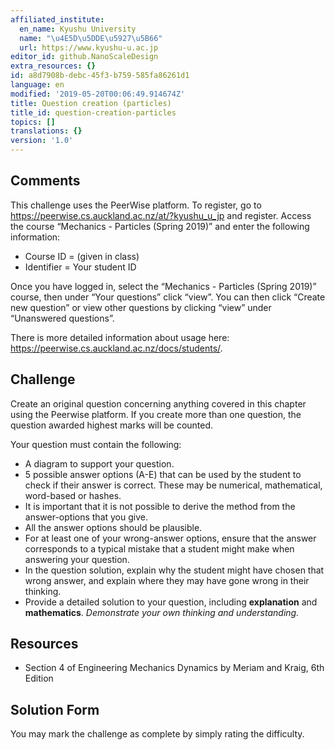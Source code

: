 ```yaml
---
affiliated_institute:
  en_name: Kyushu University
  name: "\u4E5D\u5DDE\u5927\u5B66"
  url: https://www.kyushu-u.ac.jp
editor_id: github.NanoScaleDesign
extra_resources: {}
id: a8d7908b-debc-45f3-b759-585fa86261d1
language: en
modified: '2019-05-20T00:06:49.914674Z'
title: Question creation (particles)
title_id: question-creation-particles
topics: []
translations: {}
version: '1.0'
---
```


## Comments
This challenge uses the PeerWise platform. To register, go to https://peerwise.cs.auckland.ac.nz/at/?kyushu_u_jp and register. Access the course “Mechanics - Particles (Spring 2019)” and enter the following information:

- Course ID = (given in class)
- Identifier = Your student ID

Once you have logged in, select the “Mechanics - Particles (Spring 2019)” course, then under “Your questions” click “view”. You can then click “Create new question” or view other questions by clicking “view” under “Unanswered questions”.

There is more detailed information about usage here: https://peerwise.cs.auckland.ac.nz/docs/students/.


## Challenge

Create an original question concerning anything covered in this chapter using the Peerwise platform. If you create more than one question, the question awarded highest marks will be counted.

Your question must contain the following:

- A diagram to support your question.
- 5 possible answer options (A-E) that can be used by the student to check if their answer is correct. These may be numerical, mathematical, word-based or hashes.
- It is important that it is not possible to derive the method from the answer-options that you give.
- All the answer options should be plausible.
- For at least one of your wrong-answer options, ensure that the answer corresponds to a typical mistake that a student might make when answering your question.
- In the question solution, explain why the student might have chosen that wrong answer, and explain where they may have gone wrong in their thinking.
- Provide a detailed solution to your question, including **explanation** and **mathematics**. *Demonstrate your own thinking and understanding.*

## Resources

- Section 4 of Engineering Mechanics Dynamics by Meriam and Kraig, 6th Edition

## Solution Form
You may mark the challenge as complete by simply rating the difficulty.
